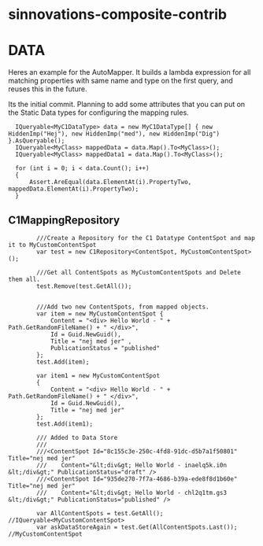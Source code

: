 sinnovations-composite-contrib
==============================


DATA
====
Heres an example for the AutoMapper. 
It builds a lambda expression for all matching properties with same name and type on the first query, and reuses this in the future.

Its the initial commit. Planning to add some attributes that you can put on the Static Data types for configuring the mapping rules.

```
  IQueryable<MyC1DataType> data = new MyC1DataType[] { new HiddenImp("Hej"), new HiddenImp("med"), new HiddenImp("Dig") }.AsQueryable();
  IQueryable<MyClass> mappedData = data.Map().To<MyClass>();
  IQueryable<MyClass> mappedData1 = data.Map().To<MyClass>();
  
  for (int i = 0; i < data.Count(); i++)
  {
      Assert.AreEqual(data.ElementAt(i).PropertyTwo, mappedData.ElementAt(i).PropertyTwo);
  }  
```

C1MappingRepository
-------------------

```
        ///Create a Repository for the C1 Datatype ContentSpot and map it to MyCustomContentSpot
        var test = new C1Repository<ContentSpot, MyCustomContentSpot>();
        
        ///Get all ContentSpots as MyCustomContentSpots and Delete them all.
        test.Remove(test.GetAll());


        ///Add two new ContentSpots, from mapped objects.
        var item = new MyCustomContentSpot { 
            Content = "<div> Hello World - " + Path.GetRandomFileName() + " </div>", 
            Id = Guid.NewGuid(), 
            Title = "nej med jer" ,
            PublicationStatus = "published"
        };
        test.Add(item);

        var item1 = new MyCustomContentSpot
        {
            Content = "<div> Hello World - " + Path.GetRandomFileName() + " </div>",
            Id = Guid.NewGuid(),
            Title = "nej med jer"
        };
        test.Add(item1);
       
        /// Added to Data Store
        /// 
        ///<ContentSpot Id="8c155c3e-250c-4fd8-91dc-d5b7a1f50801" Title="nej med jer"
        ///    Content="&lt;div&gt; Hello World - inaelq5k.i0n &lt;/div&gt;" PublicationStatus="draft" />
        ///<ContentSpot Id="935de270-7f7a-4686-b39a-ede8f8d1b60e" Title="nej med jer" 
        ///    Content="&lt;div&gt; Hello World - chl2q1tm.gs3 &lt;/div&gt;" PublicationStatus="published" />

        var AllContentSpots = test.GetAll(); //IQueryable<MyCustomContentSpot>
        var askDataStoreAgain = test.Get(AllContentSpots.Last()); //MyCustomContentSpot
        
```
